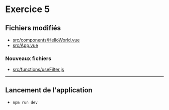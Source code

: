 # Exercice 5

## Fichiers modifiés

- [src/components/HelloWorld.vue](src/components/HelloWorld.vue)
- [src/App.vue](src/App.vue)

### Nouveaux fichiers

- [src/functions/useFilter.js](src/functions/useFilter.js)

---

## Lancement de l'application

- `npm run dev`
